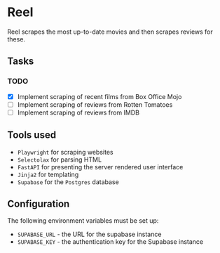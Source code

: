 # Reel

Reel scrapes the most up-to-date movies and then scrapes reviews for these.

## Tasks

### TODO

- [x] Implement scraping of recent films from Box Office Mojo
- [ ] Implement scraping of reviews from Rotten Tomatoes
- [ ] Implement scraping of reviews from IMDB

## Tools used

- `Playwright` for scraping websites
- `Selectolax` for parsing HTML
- `FastAPI` for presenting the server rendered user interface
- `Jinja2` for templating
- `Supabase` for the `Postgres` database
 
## Configuration

The following environment variables must be set up:
- `SUPABASE_URL` - the URL for the supabase instance
- `SUPABASE_KEY` - the authentication key for the Supabase instance
